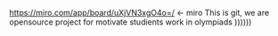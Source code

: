 https://miro.com/app/board/uXjVN3xgO4o=/ <- miro
This is git, we are opensource project
for motivate studients work in olympiads
))))))
